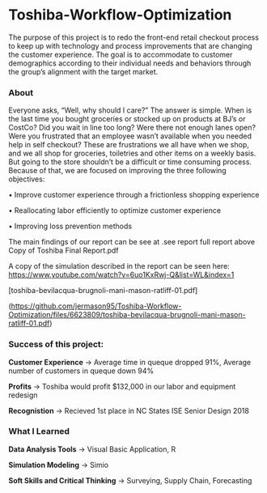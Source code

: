 # Toshiba-Workflow-Optimization

The purpose of this project is to redo the front-end retail checkout process to keep up with technology and process improvements that are changing the customer experience. The goal is to accommodate to customer demographics according to their individual needs and behaviors through the group’s alignment with the target market.

### About
Everyone asks, “Well, why should I care?” The answer is simple. When is the last time you bought groceries or stocked up on products at BJ’s or CostCo? Did you wait in line too long? Were there not enough lanes open? Were you frustrated that an employee wasn’t available when you needed help in self checkout?
These are frustrations we all have when we shop, and we all shop for groceries, toiletries and other items on a weekly basis. But going to the store shouldn’t be a difficult or time consuming process. Because of that, we are focused on improving the three following objectives: 

•	Improve customer experience through a frictionless shopping experience 

•	Reallocating labor efficiently to optimize customer experience 

•	Improving loss prevention methods






The main findings of our report can be see at .see report full report above Copy of Toshiba Final Report.pdf


A copy of the simulation described in the report can be seen here: 
https://www.youtube.com/watch?v=6uo1KxRwj-Q&list=WL&index=1


[toshiba-bevilacqua-brugnoli-mani-mason-ratliff-01.pdf]

(https://github.com/jermason95/Toshiba-Workflow-Optimization/files/6623809/toshiba-bevilacqua-brugnoli-mani-mason-ratliff-01.pdf)



### Success of this project:

**Customer Experience** → Average time in queque dropped 91%, Average number of customers in queque down 94%

**Profits** →  Toshiba would profit $132,000 in our labor and equipment redesign

**Recognistion** →  Recieved 1st place in NC States ISE Senior Design 2018




### What I Learned

**Data Analysis Tools** → Visual Basic Application, R

**Simulation Modeling** → Simio

**Soft Skills and Critical Thinking** → Surveying, Supply Chain, Forecasting

